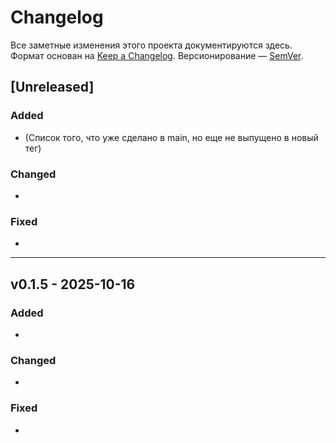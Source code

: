 # Changelog
Все заметные изменения этого проекта документируются здесь.
Формат основан на [Keep a Changelog](https://keepachangelog.com/ru/1.1.0/).
Версионирование — [SemVer](https://semver.org/lang/ru/).

## [Unreleased]
### Added
- (Список того, что уже сделано в main, но еще не выпущено в новый тег)

### Changed
- 

### Fixed
- 

---

## v0.1.5 - 2025-10-16
### Added
- 

### Changed
- 

### Fixed
- 

